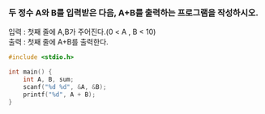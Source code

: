 ### 두 정수 A와 B를 입력받은 다음, A+B를 출력하는 프로그램을 작성하시오.

입력 : 첫째 줄에 A,B가 주어진다.(0 < A , B < 10)  
출력 : 첫째 줄에 A+B를 출력한다. 
```c
#include <stdio.h>  

int main() {  
	int A, B, sum;  
	scanf("%d %d", &A, &B);  
	printf("%d", A + B);  
}
```
